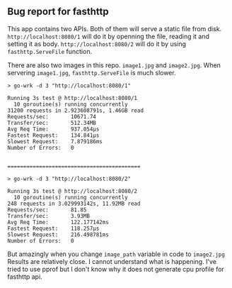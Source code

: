 ## Bug report for fasthttp
This app contains two APIs.
Both of them will serve a static file from disk.
`http://localhost:8080/1` will do it by openning the file, reading it and setting it as body.
`http://localhost:8080/2` will do it by using `fasthttp.ServeFile` function.


There are also two images in this repo. `image1.jpg` and `image2.jpg`.
When servering `image1.jpg`, `fasthttp.ServeFile` is much slower.

```
> go-wrk -d 3 "http://localhost:8080/1"

Running 3s test @ http://localhost:8080/1
  10 goroutine(s) running concurrently
31200 requests in 2.923608791s, 1.46GB read
Requests/sec:       10671.74
Transfer/sec:       512.34MB
Avg Req Time:       937.054µs
Fastest Request:    134.841µs
Slowest Request:    7.879186ms
Number of Errors:   0


==========================================

> go-wrk -d 3 "http://localhost:8080/2"

Running 3s test @ http://localhost:8080/2
  10 goroutine(s) running concurrently
248 requests in 3.029993142s, 11.92MB read
Requests/sec:       81.85
Transfer/sec:       3.93MB
Avg Req Time:       122.177142ms
Fastest Request:    118.257µs
Slowest Request:    216.498781ms
Number of Errors:   0

```

But amazingly when you change `image_path` variable in code to `image2.jpg`
Results are relatively close. I cannot understand what is happening.
I've tried to use pprof but I don't know why it does not generate cpu profile
for fasthttp api.
